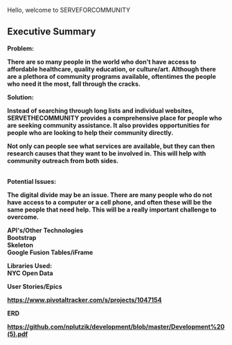 Hello, welcome to SERVEFORCOMMUNITY

Executive Summary
----------------------------------------------------------------------------------------------------------------------


<b>Problem:<b>

There are so many people in the world who don't have access to affordable healthcare, quality education, or culture/art. Although there are a plethora of community programs available, oftentimes the people who need it the most, fall through the cracks. 


<b>Solution:<b>

Instead of searching through long lists and individual websites, SERVETHECOMMUNITY provides a comprehensive place for people who are seeking community assistance. It also provides opportunities for people who are looking to help their community directly.

Not only can people see what services are available, but they can then research causes that they want to be involved in. This will help with community outreach from both sides.

<br>
<b>Potential Issues:<b>

The digital divide may be an issue. There are many people who do not have access to a computer or a cell phone, and often these will be the same people that need help. This will be a really important challenge to overcome.



<b>API's/Other Technologies<b>
<br>
Bootstrap<br>
Skeleton<br>
Google Fusion Tables/iFrame


<b>Libraries Used:<b>
<br>
NYC Open Data


<b>User Stories/Epics<b>

https://www.pivotaltracker.com/s/projects/1047154


<b>ERD<b>

https://github.com/nplutzik/development/blob/master/Development%20(5).pdf
